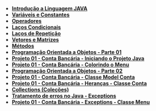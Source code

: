 - **[Introdução a Linguagem JAVA](https://github.com/rafaelq80/cookbook_java/blob/main/01.md)**
- **[Variáveis e Constantes](https://github.com/rafaelq80/cookbook_java/blob/main/03.md)**
- **[Operadores](https://github.com/rafaelq80/cookbook_java/blob/main/05.md)**
- **[Laços Condicionais](https://github.com/rafaelq80/cookbook_java/blob/main/06.md)**
- **[Laços de Repetição](https://github.com/rafaelq80/cookbook_java/blob/main/07.md)**
- **[Vetores e Matrizes](https://github.com/rafaelq80/cookbook_java/blob/main/08.md)**
- **[Métodos](https://github.com/rafaelq80/cookbook_java/blob/main/09.md)**
- **[Programação Orientada a Objetos - Parte 01](https://github.com/rafaelq80/cookbook_java/blob/main/10.md)**
- **[Projeto 01 - Conta Bancária - Iniciando o Projeto Java](https://github.com/rafaelq80/cookbook_java/blob/main/pr01.md)**
- **[Projeto 01 - Conta Bancária - Colorindo o Menu](https://github.com/rafaelq80/cookbook_java/blob/main/pr02.md)**
- **[Programação Orientada a Objetos - Parte 02](https://github.com/rafaelq80/cookbook_java/blob/main/11.md)**
- **[Projeto 01 - Conta Bancária - Classe Model Conta](https://github.com/rafaelq80/cookbook_java/blob/main/pr03.md)**
- **[Projeto 01 - Conta Bancária - Heranças - Classe Conta](https://github.com/rafaelq80/cookbook_java/blob/main/pr04.md)**
- **[Collections (Coleções)](https://github.com/rafaelq80/cookbook_java/blob/main/15.md)**
- **[Tratamento de erros no Java - Exceptions](https://github.com/rafaelq80/cookbook_java/blob/main/12.md)**
- **[Projeto 01 - Conta Bancária - Exceptions - Classe Menu](https://github.com/rafaelq80/cookbook_java/blob/main/pr05.md)**